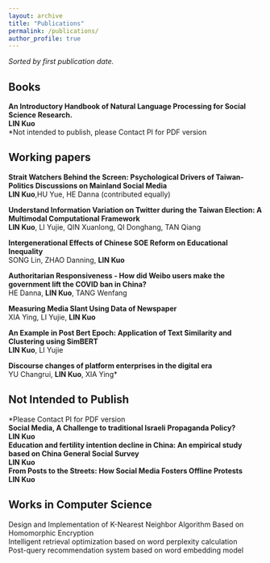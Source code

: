 ```yaml
---
layout: archive
title: "Publications"
permalink: /publications/
author_profile: true
---
```

*Sorted by first publication date.*

## Books

<b>An Introductory Handbook of Natural Language Processing for Social Science Research.</b><br>
<b>LIN Kuo</b><br>
*Not intended to publish, please Contact PI for PDF version<br>

## Working papers
<b>Strait Watchers Behind the Screen: Psychological Drivers of Taiwan-Politics Discussions on Mainland Social Media </b><br>
<b>LIN Kuo</b>,HU Yue, HE Danna (contributed equally) <br>

<b>Understand Information Variation on Twitter during the Taiwan Election: A Multimodal Computational Framework</b><br>
<b>LIN Kuo</b>, LI Yujie, QIN Xuanlong, QI Donghang, TAN Qiang<br>

<b>Intergenerational Effects of Chinese SOE Reform on Educational Inequality</b><br>
SONG Lin, ZHAO Danning, <b>LIN Kuo</b><br>

<b>Authoritarian Responsiveness - How did Weibo users make the government lift the COVID ban in China? </b><br>
HE Danna, <b>LIN Kuo</b>, TANG Wenfang<br>

<b>Measuring Media Slant Using Data of Newspaper</b><br>
XIA Ying, LI Yujie, <b>LIN Kuo</b><br>

<b>An Example in Post Bert Epoch: Application of Text Similarity and Clustering using SimBERT</b><br>
<b>LIN Kuo</b>, LI Yujie<br>

<b>Discourse changes of platform enterprises in the digital era</b><br>
YU Changrui, <b>LIN Kuo</b>, XIA Ying*<br>


## Not Intended to Publish 
*Please Contact PI for PDF version<br>
<b>Social Media, A Challenge to traditional Israeli Propaganda Policy?</b><br>
<b>LIN Kuo</b><br>
<b>Education and fertility intention decline in China: An empirical study based on China General Social Survey</b><br>
<b>LIN Kuo</b><br>
<b>From Posts to the Streets: How Social Media Fosters Offline Protests</b><br>
<b>LIN Kuo</b><br>


## Works in Computer Science
Design and Implementation of K-Nearest Neighbor Algorithm Based on Homomorphic Encryption<br>
Intelligent retrieval optimization based on word perplexity calculation<br>
Post-query recommendation system based on word embedding model<br>
